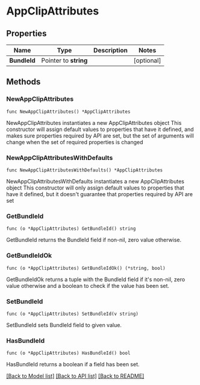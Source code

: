 # AppClipAttributes

## Properties

Name | Type | Description | Notes
------------ | ------------- | ------------- | -------------
**BundleId** | Pointer to **string** |  | [optional] 

## Methods

### NewAppClipAttributes

`func NewAppClipAttributes() *AppClipAttributes`

NewAppClipAttributes instantiates a new AppClipAttributes object
This constructor will assign default values to properties that have it defined,
and makes sure properties required by API are set, but the set of arguments
will change when the set of required properties is changed

### NewAppClipAttributesWithDefaults

`func NewAppClipAttributesWithDefaults() *AppClipAttributes`

NewAppClipAttributesWithDefaults instantiates a new AppClipAttributes object
This constructor will only assign default values to properties that have it defined,
but it doesn't guarantee that properties required by API are set

### GetBundleId

`func (o *AppClipAttributes) GetBundleId() string`

GetBundleId returns the BundleId field if non-nil, zero value otherwise.

### GetBundleIdOk

`func (o *AppClipAttributes) GetBundleIdOk() (*string, bool)`

GetBundleIdOk returns a tuple with the BundleId field if it's non-nil, zero value otherwise
and a boolean to check if the value has been set.

### SetBundleId

`func (o *AppClipAttributes) SetBundleId(v string)`

SetBundleId sets BundleId field to given value.

### HasBundleId

`func (o *AppClipAttributes) HasBundleId() bool`

HasBundleId returns a boolean if a field has been set.


[[Back to Model list]](../README.md#documentation-for-models) [[Back to API list]](../README.md#documentation-for-api-endpoints) [[Back to README]](../README.md)



